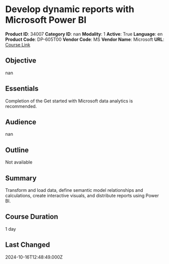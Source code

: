 # Develop dynamic reports with Microsoft Power BI

**Product ID**: 34007
**Category ID**: nan
**Modality**: 1
**Active**: True
**Language**: en
**Product Code**: DP-605T00
**Vendor Code**: MS
**Vendor Name**: Microsoft
**URL**: [Course Link](https://www.fastlaneus.com/course/microsoft-dp-605t00)

## Objective
nan

## Essentials
Completion of the Get started with Microsoft data analytics is recommended.

## Audience
nan

## Outline
Not available

## Summary
Transform and load data, define semantic model relationships and calculations, create interactive visuals, and distribute reports using Power BI.

## Course Duration
1 day

## Last Changed
2024-10-16T12:48:49.000Z
